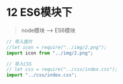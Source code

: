 # 12 ES6模块下

> node模块 ——> ES6模块

```js
// 导入图片
//let icon = require("../img/2.png");
import icon from "../img/2.png";

// 导入CSS
// let css = require("../css/index.css");
import "../css/index.css";
```